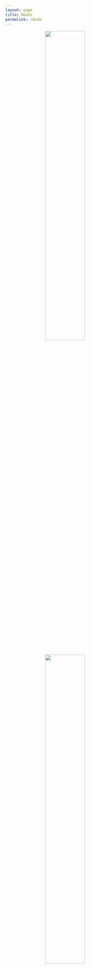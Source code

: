 ```yaml
---
layout: page
title: Books
permalink: /book 
---
```

<a href="https://jcentercreation.github.io/JekyllPersonalWeb/books/05/01/2021/why_leaders_eat_last.html"><img style="display: block; margin-left: auto; margin-right: auto; width: 50%" src="https://jcentercreation.github.io/JekyllPersonalWeb/assets/img/373-3730336_episode-leaders-eat-last-why-some-teams-pull.png"></a>
<br>
<a href="https://jcentercreation.github.io/JekyllPersonalWeb/books/05/01/2021/buildingastorybrand.html"><img style="display: block; margin-left: auto; margin-right: auto; width: 50%" src="https://jcentercreation.github.io/JekyllPersonalWeb/assets/img/book-top.svg"></a>
<br>
<a href="https://jcentercreation.github.io/JekyllPersonalWeb/books/01/12/2020/factfulness.html"><img style="display: block; margin-left: auto; margin-right: auto; width: 50%" src="https://jcentercreation.github.io/JekyllPersonalWeb/assets/img/factfulness4.png"></a>
<br>
<a href="https://jcentercreation.github.io/JekyllPersonalWeb/books/15/11/2020/atomichabits.html"><img style="display: block; margin-left: auto; margin-right: auto; width: 50%" src="https://jcentercreation.github.io/JekyllPersonalWeb/assets/img/atomic-habits-book.png"></a>
<br>
